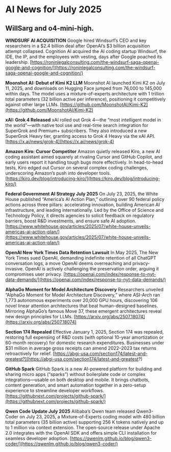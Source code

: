 # AI News for July 2025

## WillSarg and o4-mini-high.

**WINDSURF AI ACQUISITION**
Google hired Windsurf’s CEO and key researchers in a $2.4 billion deal after OpenAI’s $3 billion acquisition attempt collapsed.
Cognition AI acquired the AI coding startup Windsurf, the IDE, the IP, and the employees with vesting, days after Google poached its leadership.
[https://roninlegalconsulting.com/the-windsurf-saga-openai-google-and-cognition/](https://roninlegalconsulting.com/the-windsurf-saga-openai-google-and-cognition/)

**Moonshot AI: Debut of Kimi K2 LLM**
Moonshot AI launched Kimi K2 on July 11, 2025, and downloads on Hugging Face jumped from 76,000 to 145,000 within days. The model uses a mixture-of-experts architecture with 1 trillion total parameters (32 billion active per inference), positioning it competitively against other large LLMs.
[https://github.com/MoonshotAI/Kimi-K2](https://github.com/MoonshotAI/Kimi-K2)

**xAI: Grok 4 Released**
xAI rolled out Grok 4—the “most intelligent model in the world”—with native tool use and real-time search integration for SuperGrok and Premium+ subscribers. They also introduced a new SuperGrok Heavy tier, granting access to Grok 4 Heavy via the xAI API.
[https://x.ai/news/grok-4](https://x.ai/news/grok-4)

**Amazon Kiro: Cursor Competitor**
Amazon quietly released Kiro, a new AI coding assistant aimed squarely at rivaling Cursor and GitHub Copilot, and early users report it handling tough bugs more effectively. In head-to-head tests, Kiro edged out Cursor on several complex coding challenges, underscoring Amazon’s push into developer tools.
[https://kiro.dev/blog/introducing-kiro/](https://kiro.dev/blog/introducing-kiro/)

**Federal Government AI Strategy July 2025**
On July 23, 2025, the White House published “America’s AI Action Plan,” outlining over 90 federal policy actions across three pillars: accelerating innovation, building American AI infrastructure, and leading internationally. Led by the Office of Science and Technology Policy, it directs agencies to solicit feedback on regulatory barriers, boost R&D investments, and ensure safe AI adoption.
[https://www.whitehouse.gov/articles/2025/07/white-house-unveils-americas-ai-action-plan/](https://www.whitehouse.gov/articles/2025/07/white-house-unveils-americas-ai-action-plan/)

**OpenAI New York Times Data Retention Lawsuit**
In May 2025, The New York Times sued OpenAI, demanding indefinite retention of all ChatGPT conversation logs, a move OpenAI deems overreaching and privacy-invasive. OpenAI is actively challenging the preservation order, arguing it compromises user privacy.
[https://openai.com/index/response-to-nyt-data-demands/](https://openai.com/index/response-to-nyt-data-demands/)

**AlphaGo Moment for Model Architecture Discovery**
Researchers unveiled “AlphaGo Moment for Model Architecture Discovery,” where ASI-Arch ran 1,773 autonomous experiments over 20,000 GPU hours, discovering 106 novel linear attention architectures that beat human-designed baselines. Mirroring AlphaGo’s famous Move 37, these emergent architectures reveal new design principles for LLMs.
[https://arxiv.org/abs/2507.18074](https://arxiv.org/abs/2507.18074)

**Section 174 Repealed**
Effective January 1, 2025, Section 174 was repealed, restoring full expensing of R&D costs (with optional 10-year amortization or 60-month recovery) for domestic research expenditures. Businesses under $31 million in average gross receipts can amend 2022–2023 tax returns retroactively for relief.
[https://abgi-usa.com/section174/latest-and-greatest?](https://abgi-usa.com/section174/latest-and-greatest?)

**GitHub Spark**
GitHub Spark is a new AI-powered platform for building and sharing micro apps (“sparks”) without boilerplate code or complex integrations—usable on both desktop and mobile. It brings chatbots, content generation, and smart automation together in a zero-setup experience to streamline developer workflows.
[https://githubnext.com/projects/github-spark/](https://githubnext.com/projects/github-spark/)

**Qwen Code Update July 2025**
Alibaba’s Qwen team released Qwen3-Coder on July 23, 2025, a Mixture-of-Experts coding model with 480 billion total parameters (35 billion active) supporting 256 K tokens natively and up to 1 million via context extension. The open-source release under Apache 2.0 integrates with the OpenAI SDK and offers simple CLI installation for seamless developer adoption.
[https://qwenlm.github.io/blog/qwen3-coder/](https://qwenlm.github.io/blog/qwen3-coder/)
